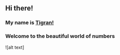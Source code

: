 ## Hi there! 
### My name is [Tigran!](www.linkedin.com/in/tigranbal)
### Welcome to the beautiful world of numbers 
![alt text]
